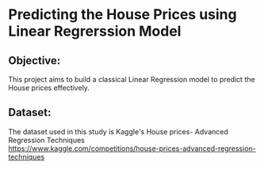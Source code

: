 # Predicting the House Prices using Linear Regrerssion Model
## Objective: 
This project aims to build a classical Linear Regression model to predict the House prices effectively.
## Dataset:
The dataset used in this study is Kaggle's House prices- Advanced Regression Techniques <br>
https://www.kaggle.com/competitions/house-prices-advanced-regression-techniques
